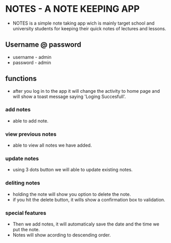 # NOTES - A NOTE KEEPING APP

- NOTES is a simple note taking app wich is mainly target school and university students for keeping their quick notes of lectures and lessons.

## Username @ password

- username - admin
- password - admin


## functions

- after you log in to the app it will change the activity to home page and will show a toast message saying 'Loging Succesfull'.

### add notes
- able to add note.

### view previous notes
- able to view all notes we have added.

### update notes
- using 3 dots button we will able to update existing notes.

### deliting notes
- holding the note will show you option to delete the note.
- if you hit the delete button, it wills show a confirmation box to validation.

### special features
- Then we add notes, it will automaticaly save the date and the time we put the note.
- Notes will show acording to descending order.
